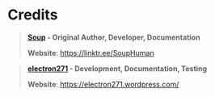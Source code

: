 # Credits
> **[Soup](https://github.com/SoupHuman) - Original Author, Developer, Documentation**
> 
> **Website**: https://linktr.ee/SoupHuman

> **[electron271](https://github.com/electron271) - Development, Documentation, Testing**
> 
> **Website**: https://electron271.wordpress.com/
